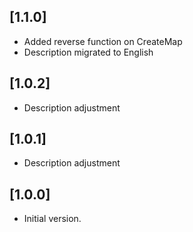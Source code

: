 ## [1.1.0]
* Added reverse function on CreateMap
* Description migrated to English

## [1.0.2]
* Description adjustment 

## [1.0.1]
* Description adjustment 

## [1.0.0]

* Initial version.
